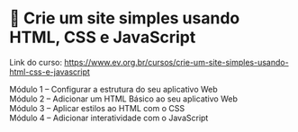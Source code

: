 # 🎯 Crie um site simples usando HTML, CSS e JavaScript

Link do curso: https://www.ev.org.br/cursos/crie-um-site-simples-usando-html-css-e-javascript

Módulo 1 – Configurar a estrutura do seu aplicativo Web </br>
Módulo 2 – Adicionar um HTML Básico ao seu aplicativo Web </br>
Módulo 3 – Aplicar estilos ao HTML com o CSS </br>
Módulo 4 – Adicionar interatividade com o JavaScript </br>
